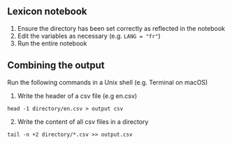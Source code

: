 ## Lexicon notebook

1. Ensure the directory has been set correctly as reflected in the notebook
2. Edit the variables as necessary (e.g. `LANG = "fr"`)
3. Run the entire notebook 

## Combining the output 

Run the following commands in a Unix shell (e.g. Terminal on macOS)

1. Write the header of a csv file (e.g en.csv)
```
head -1 directory/en.csv > output csv 
```

2. Write the content of all csv files in a directory
```
tail -n +2 directory/*.csv >> output.csv
```
